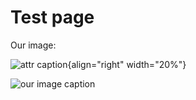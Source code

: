 # Test page

Our image:

![attr caption](github-octocat.png){align="right" width="20%"}

![our image caption](github-octocat.png)
